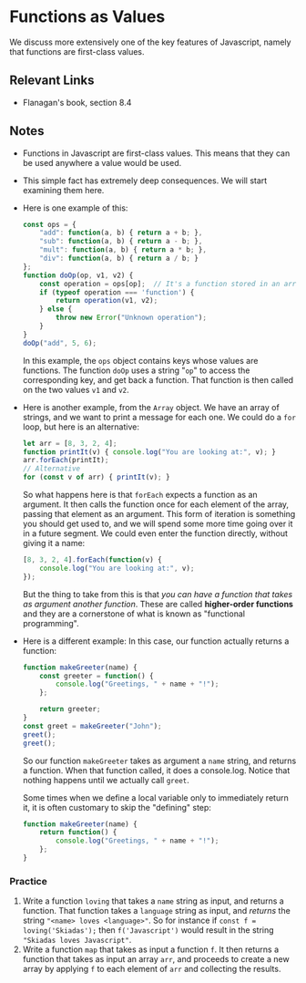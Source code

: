 # Functions as Values

We discuss more extensively one of the key features of Javascript, namely that functions are first-class values.

## Relevant Links

- Flanagan's book, section 8.4

## Notes

- Functions in Javascript are first-class values. This means that they can be used anywhere a value would be used.
- This simple fact has extremely deep consequences. We will start examining them here.
- Here is one example of this:
    ```javascript
    const ops = {
        "add": function(a, b) { return a + b; },
        "sub": function(a, b) { return a - b; },
        "mult": function(a, b) { return a * b; },
        "div": function(a, b) { return a / b; }
    };
    function doOp(op, v1, v2) {
        const operation = ops[op];  // It's a function stored in an array!
        if (typeof operation === 'function') {
            return operation(v1, v2);
        } else {
            throw new Error("Unknown operation");
        }
    }
    doOp("add", 5, 6);
    ```

    In this example, the `ops` object contains keys whose values are functions. The function `doOp` uses a string "`op`" to access the corresponding key, and get back a function. That function is then called on the two values `v1` and `v2`.
- Here is another example, from the `Array` object. We have an array of strings, and we want to print a message for each one. We could do a `for` loop, but here is an alternative:
    ```javascript
    let arr = [8, 3, 2, 4];
    function printIt(v) { console.log("You are looking at:", v); }
    arr.forEach(printIt);
    // Alternative
    for (const v of arr) { printIt(v); }
    ```

    So what happens here is that `forEach` expects a function as an argument. It then calls the function once for each element of the array, passing that element as an argument. This form of iteration is something you should get used to, and we will spend some more time going over it in a future segment. We could even enter the function directly, without giving it a name:
    ```javascript
    [8, 3, 2, 4].forEach(function(v) {
        console.log("You are looking at:", v);
    });
    ```

    But the thing to take from this is that *you can have a function that takes as argument another function*. These are called **higher-order functions** and they are a cornerstone of what is known as "functional programming".
- Here is a different example: In this case, our function actually returns a function:
    ```javascript
    function makeGreeter(name) {
        const greeter = function() {
            console.log("Greetings, " + name + "!");
        };

        return greeter;
    }
    const greet = makeGreeter("John");
    greet();
    greet();
    ```

    So our function `makeGreeter` takes as argument a `name` string, and returns a function. When that function called, it does a console.log. Notice that nothing happens until we actually call `greet`.

    Some times when we define a local variable only to immediately return it, it is often customary to skip the "defining" step:
    ```javascript
    function makeGreeter(name) {
        return function() {
            console.log("Greetings, " + name + "!");
        };
    }
    ```

### Practice

1. Write a function `loving` that takes a `name` string as input, and returns a function. That function takes a `language` string as input, and *returns* the string `"<name> loves <language>"`. So for instance if `const f = loving('Skiadas');` then `f('Javascript')` would result in the string `"Skiadas loves Javascript"`.
2. Write a function `map` that takes as input a function `f`. It then returns a function that takes as input an array `arr`, and proceeds to create a new array by applying `f` to each element of `arr` and collecting the results.

